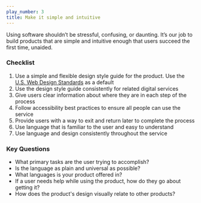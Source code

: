 ```yaml
---
play_number: 3
title: Make it simple and intuitive
---
```


Using software shouldn’t be stressful, confusing, or daunting. It’s our job to build products that are simple and intuitive enough that users succeed the first time, unaided.

### Checklist
1. Use a simple and flexible design style guide for the product. Use the [U.S. Web Design Standards](https://playbook.cio.gov/designstandards) as a default 
2. Use the design style guide consistently for related digital services
3. Give users clear information about where they are in each step of the process
4. Follow accessibility best practices to ensure all people can use the service
5. Provide users with a way to exit and return later to complete the process
6. Use language that is familiar to the user and easy to understand
7. Use language and design consistently throughout the service

### Key Questions
- What primary tasks are the user trying to accomplish?
- Is the language as plain and universal as possible?
- What languages is your product offered in?
- If a user needs help while using the product, how do they go about getting it?
- How does the product's design visually relate to other products?
